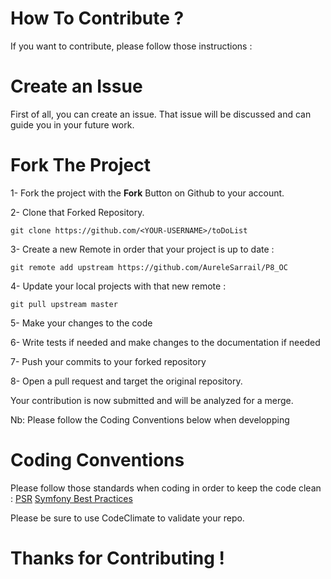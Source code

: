 How To Contribute ?
===================

If you want to contribute, please follow those instructions :

Create an Issue
===============

First of all, you can create an issue.
That issue will be discussed and can guide you in your future work.

Fork The Project
================

1- Fork the project with the __Fork__ Button on Github to your account.

2- Clone that Forked Repository.
```
git clone https://github.com/<YOUR-USERNAME>/toDoList
```

3- Create a new Remote in order that your project is up to date :
```
git remote add upstream https://github.com/AureleSarrail/P8_OC
```

4- Update your local projects with that new remote :
```
git pull upstream master
```

5- Make your changes to the code

6- Write tests if needed and make changes to the documentation if needed

7- Push your commits to your forked repository

8- Open a pull request and target the original repository.

Your contribution is now submitted and will be analyzed for a merge.

Nb: Please follow the Coding Conventions below when developping

Coding Conventions
==================

Please follow those standards when coding in order to keep the code clean :
[PSR](https://www.php-fig.org/psr/)
[Symfony Best Practices](https://symfony.com/doc/current/best_practices.html)

Please be sure to use CodeClimate to validate your repo.


Thanks for Contributing !
=========================

